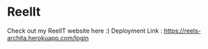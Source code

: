 # ReelIt
Check out my ReelIT website here :)
Deployment Link : https://reels-archita.herokuapp.com/login
